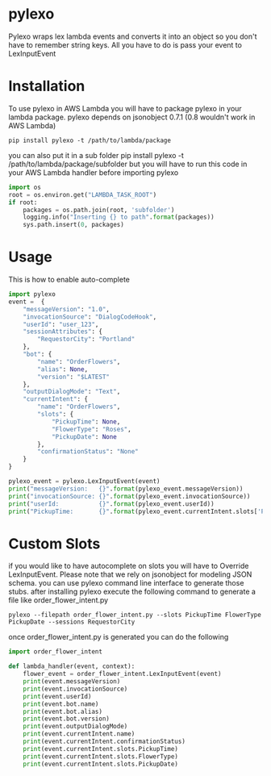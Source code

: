 # pylexo
Pylexo wraps lex lambda events and converts it into an object so you don't have to remember string keys. All you have to do is pass your event to LexInputEvent

# Installation
To use pylexo in AWS Lambda you will have to package pylexo in your lambda package. pylexo depends on jsonobject 0.7.1 (0.8 wouldn't work in AWS Lambda)

```
pip install pylexo -t /path/to/lambda/package
```
you can also put it in a sub folder
pip install pylexo -t /path/to/lambda/package/subfolder
but you will have to run this code in your AWS Lambda handler before importing pylexo
```python
import os
root = os.environ.get("LAMBDA_TASK_ROOT")
if root:
    packages = os.path.join(root, 'subfolder')
    logging.info("Inserting {} to path".format(packages))
    sys.path.insert(0, packages)
```

# Usage
This is how to enable auto-complete
```python
import pylexo
event =  {
    "messageVersion": "1.0",
    "invocationSource": "DialogCodeHook",
    "userId": "user_123",
    "sessionAttributes": {
        "RequestorCity": "Portland"
    },
    "bot": {
        "name": "OrderFlowers",
        "alias": None,
        "version": "$LATEST"
    },
    "outputDialogMode": "Text",
    "currentIntent": {
        "name": "OrderFlowers",
        "slots": {
            "PickupTime": None,
            "FlowerType": "Roses",
            "PickupDate": None
        },
        "confirmationStatus": "None"
    }
}

pylexo_event = pylexo.LexInputEvent(event)
print("messageVersion:   {}".format(pylexo_event.messageVersion))
print("invocationSource: {}".format(pylexo_event.invocationSource))
print("userId:           {}".format(pylexo_event.userId))
print("PickupTime:       {}".format(pylexo_event.currentIntent.slots['PickupTime']))
```

# Custom Slots
if you would like to have autocomplete on slots you will have to Override LexInputEvent. Please note that we rely on jsonobject for modeling JSON schema.
you can use pylexo command line interface to generate those stubs. after installing pylexo execute the following command to generate a file like order_flower_intent.py
```
pylexo --filepath order_flower_intent.py --slots PickupTime FlowerType PickupDate --sessions RequestorCity
```

once order_flower_intent.py is generated you can do the following

```python
import order_flower_intent

def lambda_handler(event, context):
    flower_event = order_flower_intent.LexInputEvent(event)
    print(event.messageVersion)
    print(event.invocationSource)
    print(event.userId)
    print(event.bot.name)
    print(event.bot.alias)
    print(event.bot.version)
    print(event.outputDialogMode)
    print(event.currentIntent.name)
    print(event.currentIntent.confirmationStatus)
    print(event.currentIntent.slots.PickupTime)
    print(event.currentIntent.slots.FlowerType)
    print(event.currentIntent.slots.PickupDate)

